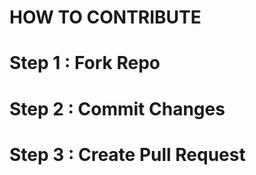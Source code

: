 
# HOW TO CONTRIBUTE


# Step 1 : Fork Repo

# Step 2 : Commit Changes

# Step 3 : Create Pull Request
